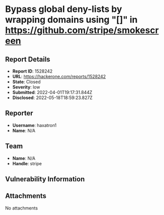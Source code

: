 # Bypass global deny-lists by wrapping domains using "[]" in https://github.com/stripe/smokescreen

## Report Details
- **Report ID**: 1528242
- **URL**: https://hackerone.com/reports/1528242
- **State**: Closed
- **Severity**: low
- **Submitted**: 2022-04-01T19:17:31.844Z
- **Disclosed**: 2022-05-18T18:59:23.827Z

## Reporter
- **Username**: haxatron1
- **Name**: N/A

## Team
- **Name**: N/A
- **Handle**: stripe

## Vulnerability Information


## Attachments
No attachments

